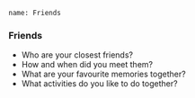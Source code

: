 ```ngMeta
name: Friends
```

### Friends
* Who are your closest friends?
* How and when did you meet them?
* What are your favourite memories together?
* What activities do you like to do together?
